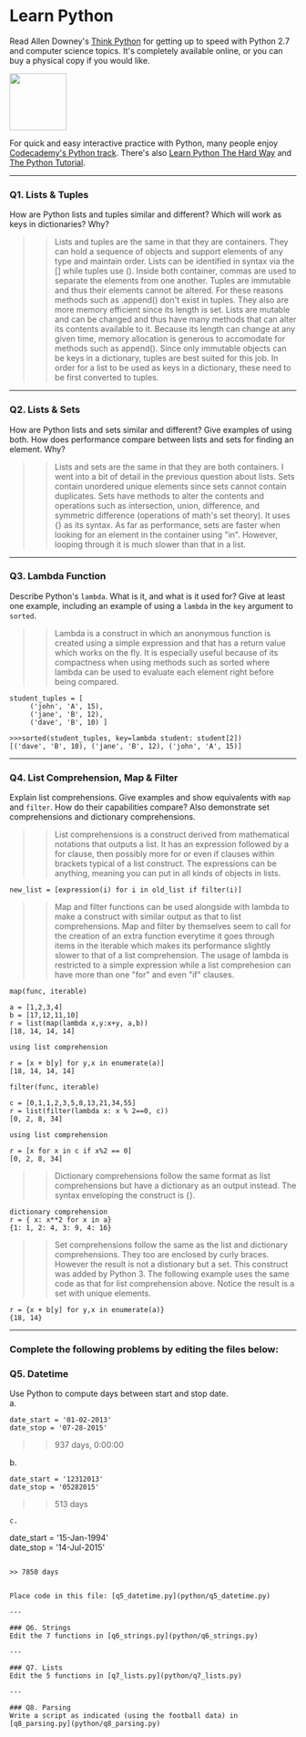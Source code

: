 # Learn Python

Read Allen Downey's [Think Python](http://www.greenteapress.com/thinkpython/) for getting up to speed with Python 2.7 and computer science topics. It's completely available online, or you can buy a physical copy if you would like.

<a href="http://www.greenteapress.com/thinkpython/"><img src="img/think_python.png" style="width: 100px;" target="_blank"></a>

For quick and easy interactive practice with Python, many people enjoy [Codecademy's Python track](http://www.codecademy.com/en/tracks/python). There's also [Learn Python The Hard Way](http://learnpythonthehardway.org/book/) and [The Python Tutorial](https://docs.python.org/2/tutorial/).

---

### Q1. Lists &amp; Tuples

How are Python lists and tuples similar and different? Which will work as keys in dictionaries? Why?

>> Lists and tuples are the same in that they are containers. They can hold a sequence of objects and support elements of any type and maintain order. Lists can be identified in syntax via the [] while tuples use (). Inside both container, commas are used to separate the elements from one another. Tuples are immutable and thus their elements cannot be altered. For these reasons methods such as .append() don't exist in tuples. They also are more memory efficient since its length is set. Lists are mutable and can be changed and thus have many methods that can alter its contents available to it. Because its length can change at any given time, memory allocation is generous to accomodate for methods such as append(). Since only immutable objects can be keys in a dictionary, tuples are best suited for this job. In order for a list to be used as keys in a dictionary, these need to be first converted to tuples. 

---

### Q2. Lists &amp; Sets

How are Python lists and sets similar and different? Give examples of using both. How does performance compare between lists and sets for finding an element. Why?

>> Lists and sets are the same in that they are both containers. I went into a bit of detail in the previous question about lists. Sets contain unordered unique elements since sets cannot contain duplicates. Sets have methods to alter the contents and operations such as intersection, union, difference, and symmetric difference (operations of math's set theory). It uses {} as its syntax. As far as performance, sets are faster when looking for an element in the container using "in". However, looping through it is much slower than that in a list.
---

### Q3. Lambda Function

Describe Python's `lambda`. What is it, and what is it used for? Give at least one example, including an example of using a `lambda` in the `key` argument to `sorted`.

>> Lambda is a construct in which an anonymous function is created using a simple expression and that has a return value which works on the fly. It is especially useful because of its compactness when using methods such as sorted where lambda can be used to evaluate each element right before being compared.
```
student_tuples = [
     ('john', 'A', 15),
     ('jane', 'B', 12),
     ('dave', 'B', 10) ]

>>>sorted(student_tuples, key=lambda student: student[2])
[('dave', 'B', 10), ('jane', 'B', 12), ('john', 'A', 15)]

```

---

### Q4. List Comprehension, Map &amp; Filter

Explain list comprehensions. Give examples and show equivalents with `map` and `filter`. How do their capabilities compare? Also demonstrate set comprehensions and dictionary comprehensions.

>> List comprehensions is a construct derived from mathematical notations that outputs a list. It has an expression followed by a for clause, then
possibly more for or even if clauses within brackets typical of a list construct. The expressions can be anything, meaning you can
put in all kinds of objects in lists.
```
new_list = [expression(i) for i in old_list if filter(i)]
```
>>Map and filter functions can be used alongside with lambda to make a construct with similar output as that to list comprehensions. Map and filter by themselves seem to call for the creation of an extra function everytime it goes through items in the iterable which makes its performance slightly slower to that of a list comprehension. The usage of lambda is restricted to a simple expression while a list comprehesion can have more than one "for" and even "if" clauses.

```
map(func, iterable)

a = [1,2,3,4]
b = [17,12,11,10]
r = list(map(lambda x,y:x+y, a,b))
[18, 14, 14, 14]

using list comprehension

r = [x + b[y] for y,x in enumerate(a)]
[18, 14, 14, 14]

```
```
filter(func, iterable)

c = [0,1,1,2,3,5,8,13,21,34,55]
r = list(filter(lambda x: x % 2==0, c))
[0, 2, 8, 34]

using list comprehension

r = [x for x in c if x%2 == 0]
[0, 2, 8, 34]
```
>> Dictionary comprehensions follow the same format as list comprehensions but have a dictionary as an output instead. The syntax enveloping the construct is {}.

```
dictionary comprehension 
r = { x: x**2 for x in a}
{1: 1, 2: 4, 3: 9, 4: 16}

```
>> Set comprehensions follow the same as the list and dictionary comprehensions. They too are enclosed by curly braces. However the result is not a distionary but a set. This construct was added by Python 3. The following example uses the same code as that for list comprehension above. Notice the result is a set with unique elements.
```
r = {x + b[y] for y,x in enumerate(a)}
{18, 14}

```

---

### Complete the following problems by editing the files below:

### Q5. Datetime
Use Python to compute days between start and stop date.   
a.  

```
date_start = '01-02-2013'    
date_stop = '07-28-2015'

```

>> 937 days, 0:00:00

b.  
```
date_start = '12312013'  
date_stop = '05282015'  
```

>> 513 days
```
c.  
```
date_start = '15-Jan-1994'      
date_stop = '14-Jul-2015'  
```

>> 7850 days


Place code in this file: [q5_datetime.py](python/q5_datetime.py)

---

### Q6. Strings
Edit the 7 functions in [q6_strings.py](python/q6_strings.py)

---

### Q7. Lists
Edit the 5 functions in [q7_lists.py](python/q7_lists.py)

---

### Q8. Parsing
Write a script as indicated (using the football data) in [q8_parsing.py](python/q8_parsing.py)





